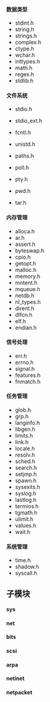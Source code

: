 
#### 数据类型

* stdint.h
* string.h
* strings.h
* complex.h
* ctype.h
* wchar.h
* inttypes.h
* math.h
* regex.h
* stdlib.h

#### 文件系统 

* stdio.h
* stdio_ext.h
* fcntl.h
* unistd.h

* paths.h
* poll.h
* pty.h
* pwd.h
* tar.h

#### 内存管理

* alloca.h
* ar.h
* assert.h
* byteswap.h
* cpio.h
* getopt.h
* malloc.h
* memory.h
* mntent.h
* mqueue.h
* netdb.h
* nl_types.h
* dirent.h
* dlfcn.h
* elf.h
* endian.h

#### 信号处理

* err.h
* errno.h
* signal.h
* features.h
* fnmatch.h

#### 任务管理

* glob.h
* grp.h
* langinfo.h
* libgen.h
* limits.h
* link.h
* locale.h
* resolv.h
* sched.h
* search.h
* setjmp.h
* spawn.h
* sysexits.h
* syslog.h
* lastlog.h
* termios.h
* tgmath.h
* ulimit.h
* values.h
* wait.h

#### 系统管理

* time.h
* shadow.h
* syscall.h

## 子模块

#### sys
#### net
#### bits
#### scsi
#### arpa

#### netinet
#### netpacket